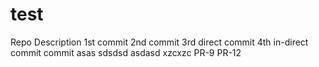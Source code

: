 # test
Repo Description
1st commit
2nd commit
3rd direct commit
4th in-direct commit
commit
asas
sdsdsd
asdasd
xzcxzc
PR-9
PR-12